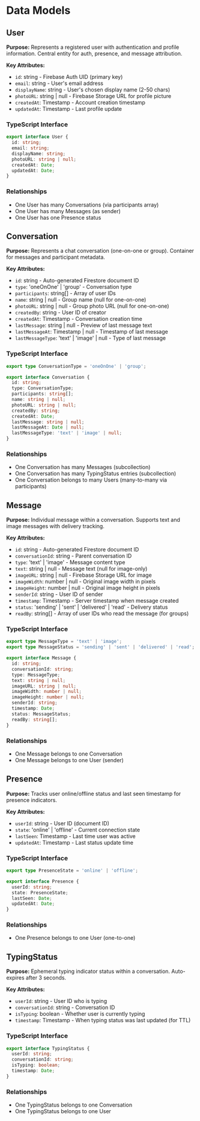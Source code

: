 # Data Models

## User

**Purpose:** Represents a registered user with authentication and profile information. Central entity for auth, presence, and message attribution.

**Key Attributes:**
- `id`: string - Firebase Auth UID (primary key)
- `email`: string - User's email address
- `displayName`: string - User's chosen display name (2-50 chars)
- `photoURL`: string | null - Firebase Storage URL for profile picture
- `createdAt`: Timestamp - Account creation timestamp
- `updatedAt`: Timestamp - Last profile update

### TypeScript Interface

```typescript
export interface User {
  id: string;
  email: string;
  displayName: string;
  photoURL: string | null;
  createdAt: Date;
  updatedAt: Date;
}
```

### Relationships

- One User has many Conversations (via participants array)
- One User has many Messages (as sender)
- One User has one Presence status

## Conversation

**Purpose:** Represents a chat conversation (one-on-one or group). Container for messages and participant metadata.

**Key Attributes:**
- `id`: string - Auto-generated Firestore document ID
- `type`: 'oneOnOne' | 'group' - Conversation type
- `participants`: string[] - Array of user IDs
- `name`: string | null - Group name (null for one-on-one)
- `photoURL`: string | null - Group photo URL (null for one-on-one)
- `createdBy`: string - User ID of creator
- `createdAt`: Timestamp - Conversation creation time
- `lastMessage`: string | null - Preview of last message text
- `lastMessageAt`: Timestamp | null - Timestamp of last message
- `lastMessageType`: 'text' | 'image' | null - Type of last message

### TypeScript Interface

```typescript
export type ConversationType = 'oneOnOne' | 'group';

export interface Conversation {
  id: string;
  type: ConversationType;
  participants: string[];
  name: string | null;
  photoURL: string | null;
  createdBy: string;
  createdAt: Date;
  lastMessage: string | null;
  lastMessageAt: Date | null;
  lastMessageType: 'text' | 'image' | null;
}
```

### Relationships

- One Conversation has many Messages (subcollection)
- One Conversation has many TypingStatus entries (subcollection)
- One Conversation belongs to many Users (many-to-many via participants)

## Message

**Purpose:** Individual message within a conversation. Supports text and image messages with delivery tracking.

**Key Attributes:**
- `id`: string - Auto-generated Firestore document ID
- `conversationId`: string - Parent conversation ID
- `type`: 'text' | 'image' - Message content type
- `text`: string | null - Message text (null for image-only)
- `imageURL`: string | null - Firebase Storage URL for image
- `imageWidth`: number | null - Original image width in pixels
- `imageHeight`: number | null - Original image height in pixels
- `senderId`: string - User ID of sender
- `timestamp`: Timestamp - Server timestamp when message created
- `status`: 'sending' | 'sent' | 'delivered' | 'read' - Delivery status
- `readBy`: string[] - Array of user IDs who read the message (for groups)

### TypeScript Interface

```typescript
export type MessageType = 'text' | 'image';
export type MessageStatus = 'sending' | 'sent' | 'delivered' | 'read';

export interface Message {
  id: string;
  conversationId: string;
  type: MessageType;
  text: string | null;
  imageURL: string | null;
  imageWidth: number | null;
  imageHeight: number | null;
  senderId: string;
  timestamp: Date;
  status: MessageStatus;
  readBy: string[];
}
```

### Relationships

- One Message belongs to one Conversation
- One Message belongs to one User (sender)

## Presence

**Purpose:** Tracks user online/offline status and last seen timestamp for presence indicators.

**Key Attributes:**
- `userId`: string - User ID (document ID)
- `state`: 'online' | 'offline' - Current connection state
- `lastSeen`: Timestamp - Last time user was active
- `updatedAt`: Timestamp - Last status update time

### TypeScript Interface

```typescript
export type PresenceState = 'online' | 'offline';

export interface Presence {
  userId: string;
  state: PresenceState;
  lastSeen: Date;
  updatedAt: Date;
}
```

### Relationships

- One Presence belongs to one User (one-to-one)

## TypingStatus

**Purpose:** Ephemeral typing indicator status within a conversation. Auto-expires after 3 seconds.

**Key Attributes:**
- `userId`: string - User ID who is typing
- `conversationId`: string - Conversation ID
- `isTyping`: boolean - Whether user is currently typing
- `timestamp`: Timestamp - When typing status was last updated (for TTL)

### TypeScript Interface

```typescript
export interface TypingStatus {
  userId: string;
  conversationId: string;
  isTyping: boolean;
  timestamp: Date;
}
```

### Relationships

- One TypingStatus belongs to one Conversation
- One TypingStatus belongs to one User
